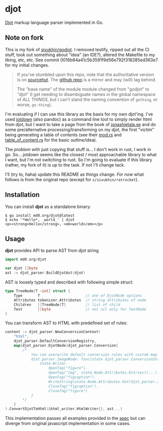 # djot

[Djot](https://github.com/jgm/djot) markup language parser implemented
in Go.

## Note on fork

This is my fork of
[sivukhin/godjot](https://github.com/sivukhin/godjot).  I removed
testify, ripped out all the CI stuff, took out something about "idea"
(an IDE?), altered the Makefile to my liking, etc, etc.  See commit
0016b84a41c5b3591f9d56e792f318285ed363e7 for my initial changes.

> If you've stumbled upon this repo, note that the authoritative version
> is on [sourcehut](https://git.sr.ht/~md0/djot).  The [github
> repo](https://github.com/ratrocket/godjot) is a mirror and may (will)
> lag behind.
>
> The "base name" of the module module changed from "godjot" to "djot"
> (I get needing to disambiguate names in the global namespace of *ALL
> THINGS*, but I can't stand the naming convention of `gothing`, or
> worse, `go-thing`).

I'm evaluating if I can use this library as the basis for my own
djot'ing.  I've used [jotdown](https://github.com/hellux/jotdown) (also
pandoc) as a command line tool to simply render html from djot, but I
want to take a page from the book of
[jonashietala.se](https://www.jonashietala.se/blog/2024/02/02/blogging_in_djot_instead_of_markdown/)
and do some pre/alternative processing/transforming on my djot, the
first "victim" being generating a table of contents (see their
[mod.rs](https://github.com/treeman/jonashietala/blob/master/src/markup/djot/mod.rs)
and
[table_of_content.rs](https://github.com/treeman/jonashietala/blob/master/src/markup/djot/table_of_content.rs)
for the basic outline/idea).

The *problem* with just copying that stuff is... I don't work in rust, I
work in go.  So... jotdown seems like the closest / most approachable
library to what I want, but I'm not switching to rust.  So I'm going to
evaluate if *this* library (rather, my fork of it) is up to the task.
If not I'll change tack.

I'll (try to, haha) update this README as things change.  *For now* what
follows is from the original repo (except for `s/sivukhin/ratrocket`).

## Installation

You can install **djot** as a standalone binary:

```shell
$ go install md0.org/djot@latest
$ echo '*Hello*, _world_' | djot
<p><strong>Hello</strong>, <em>world</em></p>
```

## Usage

**djot** provides API to parse AST from djot string

``` go
import md0.org/djot

var djot []byte
ast := djot_parser.BuildDjotAst(djot)
```

AST is loosely typed and described with following simple struct:

```go
type TreeNode[T ~int] struct {
    Type       T                     // one of DjotNode options
    Attributes tokenizer.Attributes  // string attributes of node
    Children   []TreeNode[T]         // list of child
    Text       []byte                // not nil only for TextNode
}
```

You can transform AST to HTML with predefined set of rules:

```go
content := djot_parser.NewConversionContext(
    "html",
    djot_parser.DefaultConversionRegistry,
    map[djot_parser.DjotNode]djot_parser.Conversion{
        /*
            You can overwrite default conversion rules with custom map
            djot_parser.ImageNode: func(state djot_parser.ConversionState, next func(c djot_parser.Children)) {
                state.Writer.
                    OpenTag("figure").
                    OpenTag("img", state.Node.Attributes.Entries()...).
                    OpenTag("figcaption").
                    WriteString(state.Node.Attributes.Get(djot_parser.ImgAltKey)).
                    CloseTag("figcaption").
                    CloseTag("figure")
            }
        */
    }
).ConvertDjotToHtml(&html_writer.HtmlWriter{}, ast...)
```

This implementation passes all examples provided in the
[spec](https://htmlpreview.github.io/?https://github.com/jgm/djot/blob/master/doc/syntax.html)
but can diverge from original javascript implementation in some cases.
